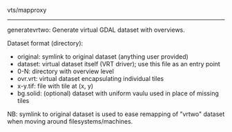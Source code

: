 vts/mapproxy

---

generatevrtwo: Generate virtual GDAL dataset with overviews.

Dataset format (directory):
* original: symlink to original dataset (anything user provided)
* dataset: virtual dataset itself (VRT driver); use this file as an entry point
* 0-N: directory with overview level
 * ovr.vrt: virtual dataset encapsulating individual tiles
 * x-y.tif: file with tile at (x, y)
 * bg.solid: (optional) dataset with uniform vaulu used in place of missing tiles

NB: symlink to original dataset is used to ease remapping of "vrtwo" dataset
when moving around filesystems/machines.
